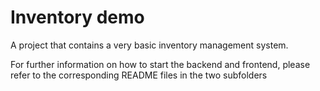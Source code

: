 # Inventory demo

A project that contains a very basic inventory management system.

For further information on how to start the backend and frontend, please refer to the corresponding README files in the two subfolders